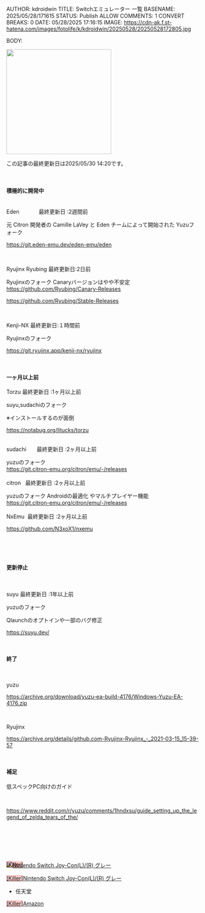 AUTHOR: kdroidwin
TITLE: Switchエミュレーター 一覧
BASENAME: 2025/05/28/171615
STATUS: Publish
ALLOW COMMENTS: 1
CONVERT BREAKS: 0
DATE: 05/28/2025 17:16:15
IMAGE: https://cdn-ak.f.st-hatena.com/images/fotolife/k/kdroidwin/20250528/20250528172805.jpg

BODY:
<p><img src="https://cdn-ak.f.st-hatena.com/images/fotolife/k/kdroidwin/20250528/20250528172805.jpg" width="274" height="274" loading="lazy" title="" class="hatena-fotolife" itemprop="image" /></p>
<p>この記事の最終更新日は2025/05/30 14:20です。</p>
<p> </p>
<h4 id="積極的に開発中">積極的に開発中</h4>
<p><br />Eden             最終更新日 :2週間前     </p>
<p>元 Citron 開発者の Camille LaVey と Eden チームによって開始された Yuzuフォーク </p>
<p><a href="https://git.eden-emu.dev/eden-emu/eden">https://git.eden-emu.dev/eden-emu/eden</a></p>
<p> </p>
<p>Ryujinx Ryubing 最終更新日:2日前</p>
<p>Ryujinxのフォーク Canaryバージョンはやや不安定<br /><a href="https://github.com/Ryubing/Canary-Releases">https://github.com/Ryubing/Canary-Releases</a></p>
<p><a href="https://github.com/Ryubing/Stable-Releases">https://github.com/Ryubing/Stable-Releases</a></p>
<p> </p>
<p>Kenji-NX 最終更新日:１時間前</p>
<p>Ryujinxのフォーク</p>
<p><a href="https://git.ryujinx.app/kenji-nx/ryujinx">https://git.ryujinx.app/kenji-nx/ryujinx</a></p>
<p> </p>
<h4 id="一ヶ月以上前">一ヶ月以上前</h4>
<p>Torzu 最終更新日 :1ヶ月以上前</p>
<p>suyu,sudachiのフォーク</p>
<p>※インストールするのが面倒</p>
<p><a href="https://notabug.org/litucks/torzu">https://notabug.org/litucks/torzu</a></p>
<p><br />sudachi       最終更新日 :2ヶ月以上前</p>
<p>yuzuのフォーク<br /><a href="https://git.citron-emu.org/citron/emu/-/releases">https://git.citron-emu.org/citron/emu/-/releases</a><br /><br />citron   最終更新日 :2ヶ月以上前</p>
<p>yuzuのフォーク Androidの最適化 やマルチプレイヤー機能<br /><a href="https://git.citron-emu.org/citron/emu/-/releases">https://git.citron-emu.org/citron/emu/-/releases</a><br /><br />NxEmu  最終更新日 :2ヶ月以上前</p>
<p><a href="https://github.com/N3xoX1/nxemu">https://github.com/N3xoX1/nxemu</a></p>
<p> </p>
<p> </p>
<h4 id="更新停止">更新停止</h4>
<p> </p>
<p>suyu 最終更新日 :1年以上前</p>
<p>yuzuのフォーク</p>
<p>Qlaunchのオプトインや一部のバグ修正</p>
<p><a href="https://suyu.dev/">https://suyu.dev/</a></p>
<p> </p>
<h4 id="終了">終了</h4>
<p> </p>
<p>yuzu</p>
<p><a href="https://archive.org/download/yuzu-ea-build-4176/Windows-Yuzu-EA-4176.zip">https://archive.org/download/yuzu-ea-build-4176/Windows-Yuzu-EA-4176.zip</a></p>
<p> </p>
<p>Ryujinx</p>
<p><a href="https://archive.org/details/github.com-Ryujinx-Ryujinx_-_2021-03-15_15-39-57">https://archive.org/details/github.com-Ryujinx-Ryujinx_-_2021-03-15_15-39-57</a></p>
<p> </p>
<h4 id="補足">補足</h4>
<p>低スペックPC向けのガイド</p>
<p> </p>
<p><a href="https://www.reddit.com/r/yuzu/comments/1hndxsu/guide_setting_up_the_legend_of_zelda_tears_of_the/">https://www.reddit.com/r/yuzu/comments/1hndxsu/guide_setting_up_the_legend_of_zelda_tears_of_the/</a></p>
<p> </p>
<p> </p>
<p> </p>
<div class="freezed">
<div class="hatena-asin-detail"><a href="https://www.amazon.co.jp/dp/B0C1MC3SL9?tag=kdroidwin1131-22&amp;linkCode=osi&amp;th=1&amp;psc=1" class="hatena-asin-detail-image-link" target="_blank" rel="sponsored noopener" akill_check="original_killed" style="max-height: 20px; max-width: 80px; height: auto; width: auto; background: rgba(255, 0, 0, 0.2); margin: 0px !important; padding: 0px !important; z-index: 1; text-indent: 0px; position: absolute; --darkreader-inline-bgcolor: var(--darkreader-background-ff000033, rgba(204, 0, 0, 0.2)); --darkreader-inline-bgimage: none;" data-darkreader-inline-bgcolor="" data-darkreader-inline-bgimage="">[Killer]</a><a href="https://www.amazon.co.jp/dp/B0C1MC3SL9?tag=kdroidwin1131-22&amp;linkCode=osi&amp;th=1&amp;psc=1" rel="noreferrer" class="hatena-asin-detail-image-link" target="_blank" akill_check="added_checked"><img src="https://m.media-amazon.com/images/I/31ucgrzUOWL._SL500_.jpg" class="hatena-asin-detail-image" alt="Nintendo Switch Joy-Con(L)/(R) グレー" title="Nintendo Switch Joy-Con(L)/(R) グレー" /></a>
<div class="hatena-asin-detail-info">
<p class="hatena-asin-detail-title"><a href="https://www.amazon.co.jp/dp/B0C1MC3SL9?tag=kdroidwin1131-22&amp;linkCode=osi&amp;th=1&amp;psc=1" target="_blank" rel="sponsored noopener" akill_check="original_killed" style="max-height: 20px; max-width: 80px; height: auto; width: auto; background: rgba(255, 0, 0, 0.2); margin: 0px !important; padding: 0px !important; z-index: 1; text-indent: 0px; position: relative; --darkreader-inline-bgcolor: var(--darkreader-background-ff000033, rgba(204, 0, 0, 0.2)); --darkreader-inline-bgimage: none;" data-darkreader-inline-bgcolor="" data-darkreader-inline-bgimage="">[Killer]</a><a href="https://www.amazon.co.jp/dp/B0C1MC3SL9?tag=kdroidwin1131-22&amp;linkCode=osi&amp;th=1&amp;psc=1" rel="noreferrer" target="_blank" akill_check="added_checked">Nintendo Switch Joy-Con(L)/(R) グレー</a></p>
<ul class="hatena-asin-detail-meta">
<li>任天堂</li>
</ul>
<a href="https://www.amazon.co.jp/dp/B0C1MC3SL9?tag=kdroidwin1131-22&amp;linkCode=osi&amp;th=1&amp;psc=1" class="asin-detail-buy" target="_blank" rel="sponsored noopener" akill_check="original_killed" style="max-height: 20px; max-width: 80px; height: auto; width: auto; background: rgba(255, 0, 0, 0.2); margin: 0px !important; padding: 0px !important; z-index: 1; text-indent: 0px; position: relative; --darkreader-inline-bgcolor: var(--darkreader-background-ff000033, rgba(204, 0, 0, 0.2)); --darkreader-inline-bgimage: none;" data-darkreader-inline-bgcolor="" data-darkreader-inline-bgimage="">[Killer]</a><a href="https://www.amazon.co.jp/dp/B0C1MC3SL9?tag=kdroidwin1131-22&amp;linkCode=osi&amp;th=1&amp;psc=1" rel="noreferrer" class="asin-detail-buy" target="_blank" akill_check="added_checked">Amazon</a></div>
</div>
</div>
<p> </p>
<p> </p>
<p> </p>
<p> </p>
